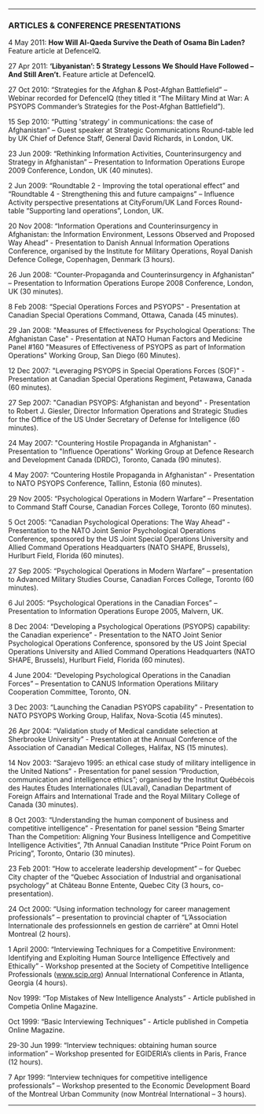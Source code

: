 ***  
### ARTICLES & CONFERENCE PRESENTATIONS 

4 May 2011: **How Will Al-Qaeda Survive the Death of Osama Bin Laden?** Feature article at DefenceIQ.
 
27 Apr 2011: **‘Libyanistan’: 5 Strategy Lessons We Should Have Followed – And Still Aren’t.** Feature article at DefenceIQ. 

27 Oct 2010: “Strategies for the Afghan & Post-Afghan Battlefield” – Webinar recorded for DefenceIQ (they titled it “The Military Mind at War: A PSYOPS Commander’s Strategies for the Post-Afghan Battlefield”).

15 Sep 2010: “Putting 'strategy' in communications: the case of Afghanistan” – Guest speaker at Strategic Communications Round-table led by UK Chief of Defence Staff, General David Richards, in London, UK.

23 Jun 2009: “Rethinking Information Activities, Counterinsurgency and Strategy in Afghanistan” – Presentation to Information Operations Europe 2009 Conference, London, UK (40 minutes).

2 Jun 2009: “Roundtable 2 - Improving the total operational effect” and “Roundtable 4 - Strengthening this and future campaigns” – Influence Activity perspective presentations at CityForum/UK Land Forces Round-table “Supporting land operations”, London, UK.

20 Nov 2008: “Information Operations and Counterinsurgency in Afghanistan: the Information Environment, Lessons Observed and Proposed Way Ahead” - Presentation to Danish Annual Information Operations Conference, organised by the Institute for Military Operations, Royal Danish Defence College, Copenhagen, Denmark (3 hours).

26 Jun 2008: “Counter-Propaganda and Counterinsurgency in Afghanistan” – Presentation to Information Operations Europe 2008 Conference, London, UK (30 minutes).

8 Feb 2008: “Special Operations Forces and PSYOPS" - Presentation at Canadian Special Operations Command, Ottawa, Canada (45 minutes).

29 Jan 2008: "Measures of Effectiveness for Psychological Operations: The Afghanistan Case" - Presentation at NATO Human Factors and Medicine Panel #160 "Measures of Effectiveness of PSYOPS as part of Information Operations" Working Group, San Diego (60 Minutes).

12 Dec 2007: "Leveraging PSYOPS in Special Operations Forces (SOF)" - Presentation at Canadian Special Operations Regiment, Petawawa, Canada (60 minutes).

27 Sep 2007: "Canadian PSYOPS: Afghanistan and beyond" - Presentation to Robert J. Giesler, Director Information Operations and Strategic Studies for the Office of the US Under Secretary of Defense for Intelligence (60 minutes).
 
24 May 2007: "Countering Hostile Propaganda in Afghanistan" - Presentation to "Influence Operations" Working Group at Defence Research and Development Canada (DRDC), Toronto, Canada (90 minutes).

4 May 2007: “Countering Hostile Propaganda in Afghanistan” - Presentation to NATO PSYOPS Conference, Tallinn, Estonia (60 minutes).

29 Nov 2005: “Psychological Operations in Modern Warfare” – Presentation to Command Staff Course, Canadian Forces College, Toronto (60 minutes).

5 Oct 2005: “Canadian Psychological Operations: The Way Ahead” - Presentation to the NATO Joint Senior Psychological Operations Conference, sponsored by the US Joint Special Operations University and Allied Command Operations Headquarters (NATO SHAPE, Brussels), Hurlburt Field, Florida (60 minutes).

27 Sep 2005:	“Psychological Operations in Modern Warfare” – presentation to Advanced Military Studies Course, Canadian Forces College, Toronto (60 minutes).

6 Jul 2005: “Psychological Operations in the Canadian Forces” – Presentation to Information Operations Europe 2005, Malvern, UK.

8 Dec 2004:  “Developing a Psychological Operations (PSYOPS) capability: the Canadian experience” - Presentation to the NATO Joint Senior Psychological Operations Conference, sponsored by the US Joint Special Operations University and Allied Command Operations Headquarters (NATO SHAPE, Brussels), Hurlburt Field, Florida (60 minutes).

4 June 2004: “Developing Psychological Operations in the Canadian Forces” – Presentation to CANUS Information Operations Military Cooperation Committee, Toronto, ON.

3 Dec 2003: “Launching the Canadian PSYOPS capability” - Presentation to NATO PSYOPS Working Group, Halifax, Nova-Scotia (45 minutes).

26 Apr 2004: “Validation study of Medical candidate selection at Sherbrooke University” - Presentation at the Annual Conference of the Association of Canadian Medical Colleges, Halifax, NS (15 minutes).

14 Nov 2003:	“Sarajevo 1995: an ethical case study of military intelligence in the United Nations” - Presentation for panel session “Production, communication and intelligence ethics”; organised by the Institut Québécois des Hautes Études Internationales (ULaval), Canadian Department of Foreign Affairs and International Trade and the Royal Military College of Canada (30 minutes). 

8 Oct 2003: “Understanding the human component of business and competitive intelligence” - Presentation for panel session “Being Smarter Than the Competition: Aligning Your Business Intelligence and Competitive Intelligence Activities”, 7th Annual Canadian Institute “Price Point Forum on Pricing”, Toronto, Ontario (30 minutes). 

23 Feb 2001: “How to accelerate leadership development” – for Quebec City chapter of the “Quebec Association of Industrial and organisational psychology” at Château Bonne Entente, Quebec City (3 hours, co-presentation). 

24 Oct 2000: “Using information technology for career management professionals” – presentation to provincial chapter of “L’Association Internationale des professionnels en gestion de carrière” at Omni Hotel Montreal (2 hours).

1 April 2000: “Interviewing Techniques for a Competitive Environment: Identifying and Exploiting Human Source Intelligence Effectively and Ethically” - Workshop presented at the Society of Competitive Intelligence Professionals (www.scip.org) Annual International Conference in Atlanta, Georgia (4 hours).

Nov 1999: “Top Mistakes of New Intelligence Analysts” - Article published in Competia Online Magazine.

Oct 1999: “Basic Interviewing Techniques” - Article published in Competia Online Magazine.

29-30 Jun 1999: “Interview techniques: obtaining human source information” – Workshop presented for EGIDERIA’s clients in Paris, France (12 hours). 

7 Apr 1999: “Interview techniques for competitive intelligence professionals” – Workshop presented to the Economic Development Board of the Montreal Urban Community (now Montréal International – 3 hours).

***  

